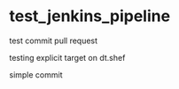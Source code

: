# test_jenkins_pipeline

test commit pull request

testing explicit target on dt.shef

simple commit
